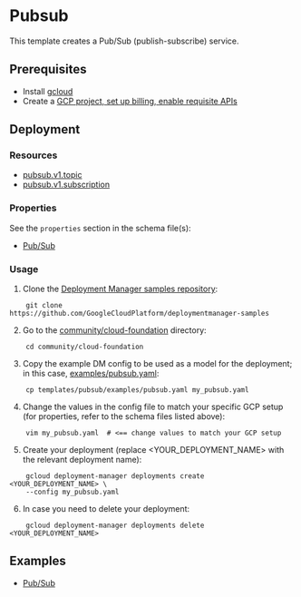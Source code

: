 # Pubsub

This template creates a Pub/Sub (publish-subscribe) service.

## Prerequisites

- Install [gcloud](https://cloud.google.com/sdk)
- Create a [GCP project, set up billing, enable requisite APIs](../project/README.md)

## Deployment

### Resources

- [pubsub.v1.topic](https://cloud.google.com/pubsub/docs/reference/rest/v1/projects.topics)
- [pubsub.v1.subscription](https://cloud.google.com/pubsub/docs/reference/rest/v1/projects.subscriptions)

### Properties

See the `properties` section in the schema file(s):

- [Pub/Sub](pubsub.py.schema)

### Usage

1. Clone the [Deployment Manager samples repository](https://github.com/GoogleCloudPlatform/deploymentmanager-samples):

```
    git clone https://github.com/GoogleCloudPlatform/deploymentmanager-samples
```

2. Go to the [community/cloud-foundation](../../) directory:

```
    cd community/cloud-foundation
```

3. Copy the example DM config to be used as a model for the deployment; in this case, [examples/pubsub.yaml](examples/pubsub.yaml):

```
    cp templates/pubsub/examples/pubsub.yaml my_pubsub.yaml
```

4. Change the values in the config file to match your specific GCP setup (for properties, refer to the schema files listed above):

```
    vim my_pubsub.yaml  # <== change values to match your GCP setup
```

5. Create your deployment (replace <YOUR_DEPLOYMENT_NAME> with the relevant deployment name):

```
    gcloud deployment-manager deployments create <YOUR_DEPLOYMENT_NAME> \
    --config my_pubsub.yaml
```

6. In case you need to delete your deployment:

```
    gcloud deployment-manager deployments delete <YOUR_DEPLOYMENT_NAME>
```

## Examples

- [Pub/Sub](examples/pubsub.yaml)

